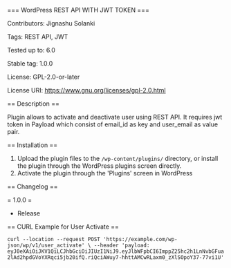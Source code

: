 === WordPress REST API WITH JWT TOKEN ===

Contributors:      Jignashu Solanki

Tags:              REST API, JWT

Tested up to:      6.0

Stable tag:        1.0.0

License:           GPL-2.0-or-later

License URI:       https://www.gnu.org/licenses/gpl-2.0.html

== Description ==

Plugin allows to activate and deactivate user using REST API. It requires jwt token in Payload which consist of email_id as key and user_email as value pair. 

== Installation ==

1. Upload the plugin files to the `/wp-content/plugins/` directory, or install the plugin through the WordPress plugins screen directly.
2. Activate the plugin through the 'Plugins' screen in WordPress

== Changelog ==

= 1.0.0 =
* Release


== CURL Example for User Activate == 

`curl --location --request POST 'https://example.com/wp-json/wp/v1/user_activate' \
--header 'payload: eyJ0eXAiOiJKV1QiLCJhbGciOiJIUzI1NiJ9.eyJlbWFpbCI6ImppZ25hc2h1LnNvbGFua2lAd2hpdGVoYXRqci5jb20ifQ.riQciAWuy7-hhttAMCwRLaxm0_zXlSOpoY37-77vi1U'`

